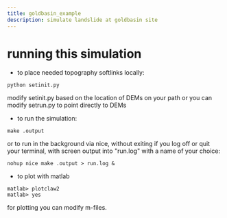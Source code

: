 ```yaml
---
title: goldbasin_example
description: simulate landslide at goldbasin site
---
```


# running this simulation

* to place needed topography softlinks locally:
```
python setinit.py
```
modify setinit.py based on the location of DEMs on your path
or you can modify setrun.py to point directly to DEMs 

* to run the simulation:
```
make .output
```
or to run in the background via nice, without exiting if you log off or quit your terminal, with screen output into "run.log" with a name of your choice:
```
nohup nice make .output > run.log &
```

* to plot with matlab
```
matlab> plotclaw2
matlab> yes
```

for plotting you can modify m-files.